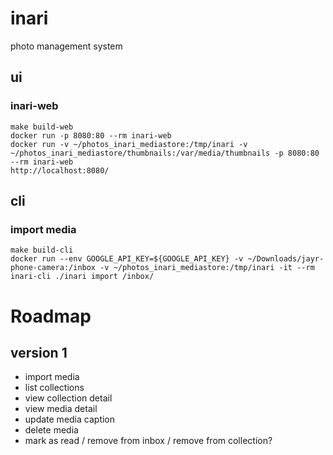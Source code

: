 # inari

photo management system

## ui

### inari-web

```
make build-web
docker run -p 8080:80 --rm inari-web
docker run -v ~/photos_inari_mediastore:/tmp/inari -v ~/photos_inari_mediastore/thumbnails:/var/media/thumbnails -p 8080:80 --rm inari-web
http://localhost:8080/
```

## cli

### import media

```
make build-cli
docker run --env GOOGLE_API_KEY=${GOOGLE_API_KEY} -v ~/Downloads/jayr-phone-camera:/inbox -v ~/photos_inari_mediastore:/tmp/inari -it --rm inari-cli ./inari import /inbox/
```

# Roadmap

## version 1

- import media
- list collections
- view collection detail
- view media detail
- update media caption
- delete media
- mark as read / remove from inbox / remove from collection?
